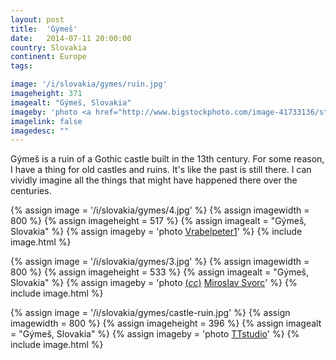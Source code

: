```yaml
---
layout: post
title:  'Gýmeš'
date:   2014-07-11 20:00:00
country: Slovakia
continent: Europe
tags:

image: '/i/slovakia/gymes/ruin.jpg'
imageheight: 371
imagealt: "Gýmeš, Slovakia"
imageby: 'photo <a href="http://www.bigstockphoto.com/image-41733136/stock-photo-ruins-of-castle-gymes-slovakia">TTstudio</a>'
imagelink: false
imagedesc: ""
---
```

Gýmeš is a ruin of a Gothic castle built in the 13th century. For some reason, I have a thing for old castles and ruins. It's like the past is still there. I can vividly imagine all the things that might have happened there over the centuries.

<!-- img -->
{% assign image = '/i/slovakia/gymes/4.jpg' %}
{% assign imagewidth = 800 %}
{% assign imageheight = 517 %}
{% assign imagealt = "Gýmeš, Slovakia" %}
{% assign imageby = 'photo <a href="http://www.bigstockphoto.com/image-65157364/stock-photo-ruin-of-castle-gymes">Vrabelpeter1</a>' %}
{% include image.html %}

<!-- img -->
{% assign image = '/i/slovakia/gymes/3.jpg' %}
{% assign imagewidth = 800 %}
{% assign imageheight = 533 %}
{% assign imagealt = "Gýmeš, Slovakia" %}
{% assign imageby = 'photo <a title="License: Attribution-ShareAlike 3.0 Unported" href="http://creativecommons.org/licenses/by-sa/3.0/deed.en">(<em>cc</em>)</a> <a href="http://commons.wikimedia.org/wiki/File%3AGymes_castle_ID_403-14431.JPG">Miroslav Svorc</a>' %}
{% include image.html %}

<!-- img -->
{% assign image = '/i/slovakia/gymes/castle-ruin.jpg' %}
{% assign imagewidth = 800 %}
{% assign imageheight = 396 %}
{% assign imagealt = "Gýmeš, Slovakia" %}
{% assign imageby = 'photo <a href="http://www.bigstockphoto.com/image-53222248/stock-photo-ruins-of-castle-gymes-slovakia">TTstudio</a>' %}
{% include image.html %}
